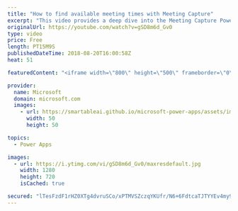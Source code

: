 ```yaml
---
title: "How to find available meeting times with Meeting Capture"
excerpt: "This video provides a deep dive into the Meeting Capture PowerApps sample template. Learn how to find available meeting times for all meeting attendees when building in the Meeting Capture app.  Learn more: https://powerapps.microsoft.com/en-us/blog/capture-meetings-notes-like-a-pro/"
originalUrl: https://youtube.com/watch?v=gSD8m6d_Gv0
type: video
price: Free
length: PT15M9S
publishedDateTime: 2018-08-20T16:00:58Z
heat: 51

featuredContent: "<iframe width=\"800\" height=\"500\" frameborder=\"0\" src=\"https://www.youtube.com/embed/gSD8m6d_Gv0\" allow=\"accelerometer; autoplay; encrypted-media; gyroscope; picture-in-picture\" allowfullscreen></iframe>"

provider:
  name: Microsoft
  domain: microsoft.com
  images:
    - url: https://smartableai.github.io/microsoft-power-apps/assets/images/organizations/microsoft.com-50x50.jpg
      width: 50
      height: 50

topics:
  - Power Apps

images:
  - url: https://i.ytimg.com/vi/gSD8m6d_Gv0/maxresdefault.jpg
    width: 1280
    height: 720
    isCached: true

secured: "lTesFzdF1rHZ0XTg4dvruSCo/xPTMVSZczqYKUfr/N6+6FdtcaTJTYYEv4my9QTNdwSWo5HGmXe4+KFreIz0pDLwdX53o62Wo1a95tjKakxoera1Hz+N54R3XE5hRIoXHZbeoYbaB9sNVhq7mvD02aQ8qHt3VDKRiFmcEwzbJAoFs6PEbbeCHvDC7HimckUV4TCLV5ZTqHpVBbr5k361fbyfBe+NKNG9IZNVJNSNnHL7yW+HPO1+byj9TlUW0pgXSQr6VtlIL5m6AOTrGrqberEM0m3ESoNXBfVb/nrR+VuyM/GQD97K5iJnHlMEEvFu4/2Nx4YtcRsXDJfS3EP02YwuVA5efwB1kSzg7+EBJgceMpRasy4IOenx22Wl8LJGzpHm1DIM4lgTAFF0KeGL7MqZYUGbBUgVXpzixVI3bLU=;mwbu64FW8u9xZ1eWl05T0Q=="
---
```


